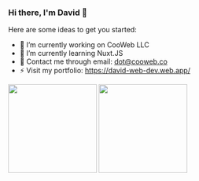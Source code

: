 ### Hi there, I'm David 👋

Here are some ideas to get you started:

- 🔭 I’m currently working on CooWeb LLC
- 🌱 I’m currently learning Nuxt.JS
- 💬 Contact me through email: dot@cooweb.co
- ⚡ Visit my portfolio: https://david-web-dev.web.app/

<div>
  <a href="https://github.com/David-Pena"></a>
  <img height="180em" src="https://github-readme-stats.vercel.app/api?username=David-Pena&show_icons=true&theme=dracula&include_all_commits=true&count_private=true" />
  <img height="180em" src="https://github-readme-stats.vercel.app/api/top-langs/?username=David-Pena&layout=compact&langs_count=16&theme=dracula" />
</div>
